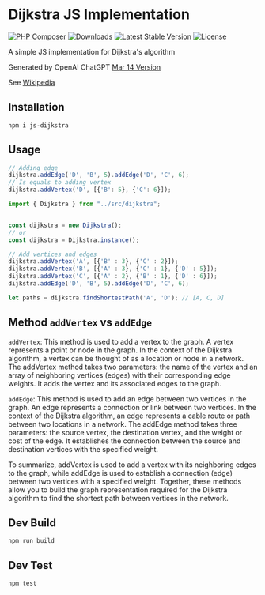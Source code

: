 # Dijkstra JS Implementation

[![PHP Composer](https://github.com/diolan12/dijkstra/actions/workflows/php.yml/badge.svg)](https://github.com/diolan12/dijkstra/actions/workflows/php.yml)
[![Downloads](https://img.shields.io/packagist/dt/diolan12/dijkstra)](https://packagist.org/packages/diolan12/dijkstra)
[![Latest Stable Version](https://img.shields.io/packagist/v/diolan12/dijkstra)](https://packagist.org/packages/diolan12/dijkstra)
[![License](https://img.shields.io/packagist/l/diolan12/dijkstra)](https://packagist.org/packages/diolan12/dijkstra)

 A simple JS implementation for Dijkstra's algorithm

 Generated by OpenAI ChatGPT [Mar 14 Version](https://help.openai.com/en/articles/6825453-chatgpt-release-notes)

 See [Wikipedia](https://en.wikipedia.org/wiki/Dijkstra%27s_algorithm)

## Installation

```cli
npm i js-dijkstra
```

## Usage

```ts
// Adding edge
dijkstra.addEdge('D', 'B', 5).addEdge('D', 'C', 6);
// Is equals to adding vertex
dijkstra.addVertex('D', [{'B': 5}, {'C': 6}]);
```

```ts
import { Dijkstra } from "../src/dijkstra";


const dijkstra = new Dijkstra();
// or
const dijkstra = Dijkstra.instance();

// Add vertices and edges
dijkstra.addVertex('A', [{'B' : 3}, {'C' : 2}]);
dijkstra.addVertex('B', [{'A' : 3}, {'C' : 1}, {'D' : 5}]);
dijkstra.addVertex('C', [{'A' : 2}, {'B' : 1}, {'D' : 6}]);
dijkstra.addEdge('D', 'B', 5).addEdge('D', 'C', 6);

let paths = dijkstra.findShortestPath('A', 'D'); // [A, C, D]
```

## Method `addVertex` vs `addEdge`

`addVertex`: This method is used to add a vertex to the graph. A vertex represents a point or node in the graph. In the context of the Dijkstra algorithm, a vertex can be thought of as a location or node in a network. The addVertex method takes two parameters: the name of the vertex and an array of neighboring vertices (edges) with their corresponding edge weights. It adds the vertex and its associated edges to the graph.

`addEdge`: This method is used to add an edge between two vertices in the graph. An edge represents a connection or link between two vertices. In the context of the Dijkstra algorithm, an edge represents a cable route or path between two locations in a network. The addEdge method takes three parameters: the source vertex, the destination vertex, and the weight or cost of the edge. It establishes the connection between the source and destination vertices with the specified weight.

To summarize, addVertex is used to add a vertex with its neighboring edges to the graph, while addEdge is used to establish a connection (edge) between two vertices with a specified weight. Together, these methods allow you to build the graph representation required for the Dijkstra algorithm to find the shortest path between vertices in the network.

## Dev Build

```cli
npm run build
```

## Dev Test

```cli
npm test
```
